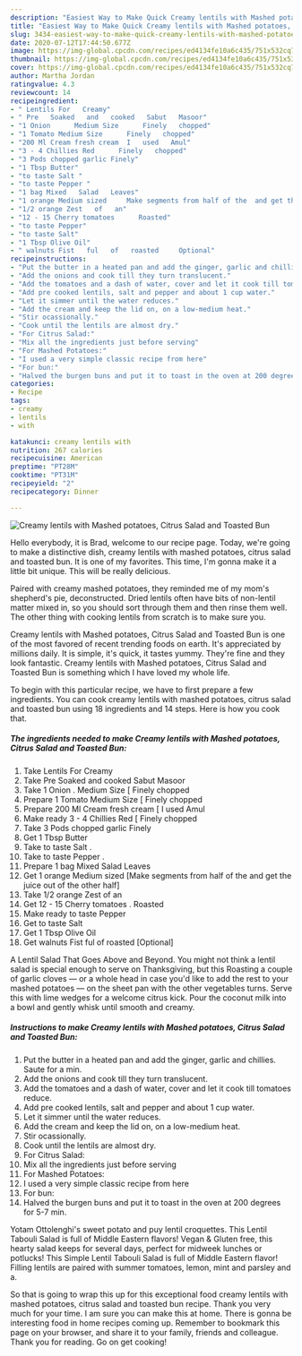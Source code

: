 ```yaml
---
description: "Easiest Way to Make Quick Creamy lentils with Mashed potatoes, Citrus Salad and Toasted Bun"
title: "Easiest Way to Make Quick Creamy lentils with Mashed potatoes, Citrus Salad and Toasted Bun"
slug: 3434-easiest-way-to-make-quick-creamy-lentils-with-mashed-potatoes-citrus-salad-and-toasted-bun
date: 2020-07-12T17:44:50.677Z
image: https://img-global.cpcdn.com/recipes/ed4134fe10a6c435/751x532cq70/creamy-lentils-with-mashed-potatoes-citrus-salad-and-toasted-bun-recipe-main-photo.jpg
thumbnail: https://img-global.cpcdn.com/recipes/ed4134fe10a6c435/751x532cq70/creamy-lentils-with-mashed-potatoes-citrus-salad-and-toasted-bun-recipe-main-photo.jpg
cover: https://img-global.cpcdn.com/recipes/ed4134fe10a6c435/751x532cq70/creamy-lentils-with-mashed-potatoes-citrus-salad-and-toasted-bun-recipe-main-photo.jpg
author: Martha Jordan
ratingvalue: 4.3
reviewcount: 14
recipeingredient:
- " Lentils For   Creamy"
- " Pre   Soaked   and   cooked   Sabut   Masoor"
- "1 Onion      Medium Size      Finely   chopped"
- "1 Tomato Medium Size      Finely   chopped"
- "200 Ml Cream fresh cream  I   used   Amul"
- "3 - 4 Chillies Red      Finely   chopped"
- "3 Pods chopped garlic Finely"
- "1 Tbsp Butter"
- "to taste Salt "
- "to taste Pepper "
- "1 bag Mixed   Salad   Leaves"
- "1 orange Medium sized     Make segments from half of the  and get the juice out of the other half"
- "1/2 orange Zest   of   an"
- "12 - 15 Cherry tomatoes      Roasted"
- "to taste Pepper"
- "to taste Salt"
- "1 Tbsp Olive Oil"
- " walnuts Fist   ful   of   roasted     Optional"
recipeinstructions:
- "Put the butter in a heated pan and add the ginger, garlic and chillies. Saute for a min."
- "Add the onions and cook till they turn translucent."
- "Add the tomatoes and a dash of water, cover and let it cook till tomatoes reduce."
- "Add pre cooked lentils, salt and pepper and about 1 cup water."
- "Let it simmer until the water reduces."
- "Add the cream and keep the lid on, on a low-medium heat."
- "Stir ocassionally."
- "Cook until the lentils are almost dry."
- "For Citrus Salad:"
- "Mix all the ingredients just before serving"
- "For Mashed Potatoes:"
- "I used a very simple classic recipe from here"
- "For bun:"
- "Halved the burgen buns and put it to toast in the oven at 200 degrees for 5-7 min."
categories:
- Recipe
tags:
- creamy
- lentils
- with

katakunci: creamy lentils with 
nutrition: 267 calories
recipecuisine: American
preptime: "PT28M"
cooktime: "PT31M"
recipeyield: "2"
recipecategory: Dinner

---
```



![Creamy lentils with Mashed potatoes, Citrus Salad and Toasted Bun](https://img-global.cpcdn.com/recipes/ed4134fe10a6c435/751x532cq70/creamy-lentils-with-mashed-potatoes-citrus-salad-and-toasted-bun-recipe-main-photo.jpg)

Hello everybody, it is Brad, welcome to our recipe page. Today, we're going to make a distinctive dish, creamy lentils with mashed potatoes, citrus salad and toasted bun. It is one of my favorites. This time, I'm gonna make it a little bit unique. This will be really delicious.

Paired with creamy mashed potatoes, they reminded me of my mom&#39;s shepherd&#39;s pie, deconstructed. Dried lentils often have bits of non-lentil matter mixed in, so you should sort through them and then rinse them well. The other thing with cooking lentils from scratch is to make sure you.

Creamy lentils with Mashed potatoes, Citrus Salad and Toasted Bun is one of the most favored of recent trending foods on earth. It's appreciated by millions daily. It is simple, it's quick, it tastes yummy. They're fine and they look fantastic. Creamy lentils with Mashed potatoes, Citrus Salad and Toasted Bun is something which I have loved my whole life.


To begin with this particular recipe, we have to first prepare a few ingredients. You can cook creamy lentils with mashed potatoes, citrus salad and toasted bun using 18 ingredients and 14 steps. Here is how you cook that.

<!--inarticleads1-->

##### The ingredients needed to make Creamy lentils with Mashed potatoes, Citrus Salad and Toasted Bun:

1. Take  Lentils For   Creamy
1. Take  Pre   Soaked   and   cooked   Sabut   Masoor
1. Take 1 Onion .     Medium Size     [ Finely   chopped
1. Prepare 1 Tomato Medium Size     [ Finely   chopped
1. Prepare 200 Ml Cream fresh cream [ I   used   Amul
1. Make ready 3 - 4 Chillies Red     [ Finely   chopped
1. Take 3 Pods chopped garlic Finely
1. Get 1 Tbsp Butter
1. Take to taste Salt .
1. Take to taste Pepper .
1. Prepare 1 bag Mixed   Salad   Leaves
1. Get 1 orange Medium sized     [Make segments from half of the  and get the juice out of the other half]
1. Take 1/2 orange Zest   of   an
1. Get 12 - 15 Cherry tomatoes .     Roasted
1. Make ready to taste Pepper
1. Get to taste Salt
1. Get 1 Tbsp Olive Oil
1. Get  walnuts Fist   ful   of   roasted     [Optional]


A Lentil Salad That Goes Above and Beyond. You might not think a lentil salad is special enough to serve on Thanksgiving, but this Roasting a couple of garlic cloves — or a whole head in case you&#39;d like to add the rest to your mashed potatoes — on the sheet pan with the other vegetables turns. Serve this with lime wedges for a welcome citrus kick. Pour the coconut milk into a bowl and gently whisk until smooth and creamy. 

<!--inarticleads2-->

##### Instructions to make Creamy lentils with Mashed potatoes, Citrus Salad and Toasted Bun:

1. Put the butter in a heated pan and add the ginger, garlic and chillies. Saute for a min.
1. Add the onions and cook till they turn translucent.
1. Add the tomatoes and a dash of water, cover and let it cook till tomatoes reduce.
1. Add pre cooked lentils, salt and pepper and about 1 cup water.
1. Let it simmer until the water reduces.
1. Add the cream and keep the lid on, on a low-medium heat.
1. Stir ocassionally.
1. Cook until the lentils are almost dry.
1. For Citrus Salad:
1. Mix all the ingredients just before serving
1. For Mashed Potatoes:
1. I used a very simple classic recipe from here
1. For bun:
1. Halved the burgen buns and put it to toast in the oven at 200 degrees for 5-7 min.


Yotam Ottolenghi&#39;s sweet potato and puy lentil croquettes. This Lentil Tabouli Salad is full of Middle Eastern flavors! Vegan &amp; Gluten free, this hearty salad keeps for several days, perfect for midweek lunches or potlucks! This Simple Lentil Tabouli Salad is full of Middle Eastern flavor! Filling lentils are paired with summer tomatoes, lemon, mint and parsley and a. 

So that is going to wrap this up for this exceptional food creamy lentils with mashed potatoes, citrus salad and toasted bun recipe. Thank you very much for your time. I am sure you can make this at home. There is gonna be interesting food in home recipes coming up. Remember to bookmark this page on your browser, and share it to your family, friends and colleague. Thank you for reading. Go on get cooking!
